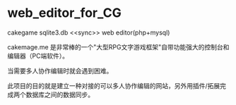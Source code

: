 # web_editor_for_CG
cakegame sqlite3.db &lt;&lt;sync>> web editor(php+mysql)

cakemage.me 是非常棒的一个"大型RPG文字游戏框架"自带功能强大的控制台和编辑器（PC端软件）。

当需要多人协作编辑时就会遇到困难。

此项目的目的就是建立一种对接的可以多人协作编辑的网站，另外用插件/拓展完成两个数据库之间的数据同步。
